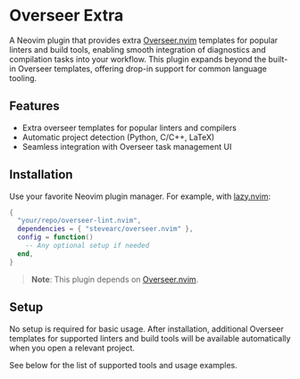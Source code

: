 # Overseer Extra

A Neovim plugin that provides extra [Overseer.nvim](https://github.com/stevearc/overseer.nvim) templates for popular linters and build tools, enabling smooth integration of diagnostics and compilation tasks into your workflow. This plugin expands beyond the built-in Overseer templates, offering drop-in support for common language tooling.

## Features

- Extra overseer templates for popular linters and compilers
- Automatic project detection (Python, C/C++, LaTeX)
- Seamless integration with Overseer task management UI

## Installation

Use your favorite Neovim plugin manager. For example, with [lazy.nvim](https://github.com/folke/lazy.nvim):

```lua
{
  "your/repo/overseer-lint.nvim",
  dependencies = { "stevearc/overseer.nvim" },
  config = function()
    -- Any optional setup if needed
  end,
}
```

> **Note**: This plugin depends on [Overseer.nvim](https://github.com/stevearc/overseer.nvim).

## Setup

No setup is required for basic usage. After installation, additional Overseer templates for supported linters and build tools will be available automatically when you open a relevant project.

See below for the list of supported tools and usage examples.
